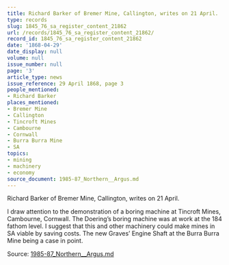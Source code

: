 ```yaml
---
title: Richard Barker of Bremer Mine, Callington, writes on 21 April.
type: records
slug: 1845_76_sa_register_content_21862
url: /records/1845_76_sa_register_content_21862/
record_id: 1845_76_sa_register_content_21862
date: '1868-04-29'
date_display: null
volume: null
issue_number: null
page: '3'
article_type: news
issue_reference: 29 April 1868, page 3
people_mentioned:
- Richard Barker
places_mentioned:
- Bremer Mine
- Callington
- Tincroft Mines
- Cambourne
- Cornwall
- Burra Burra Mine
- SA
topics:
- mining
- machinery
- economy
source_document: 1985-87_Northern__Argus.md
---
```


Richard Barker of Bremer Mine, Callington, writes on 21 April.

I draw attention to the demonstration of a boring machine at Tincroft Mines, Cambourne, Cornwall.  The Doering’s boring machine was at work at the 184 fathom level.  I suggest that this and other machinery could make mines in SA viable by saving costs.  The new Graves’ Engine Shaft at the Burra Burra Mine being a case in point.

Source: [1985-87_Northern__Argus.md](/downloads/markdown/1985-87_Northern__Argus.md)
